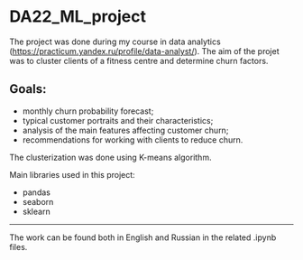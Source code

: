# DA22_ML_project
The project was done during my course in data analytics (https://practicum.yandex.ru/profile/data-analyst/). 
The aim of the projet was to cluster clients of a fitness centre and determine churn factors. 

## Goals:

  - monthly churn probability forecast;
  - typical customer portraits and their characteristics;
  - analysis of the main features affecting customer churn;
  - recommendations for working with clients to reduce churn.

The clusterization was done using K-means algorithm. 

Main libraries used in this project:
- pandas
- seaborn
- sklearn
_________________________________________________________________
The work can be found both in English and Russian in the related .ipynb files.
